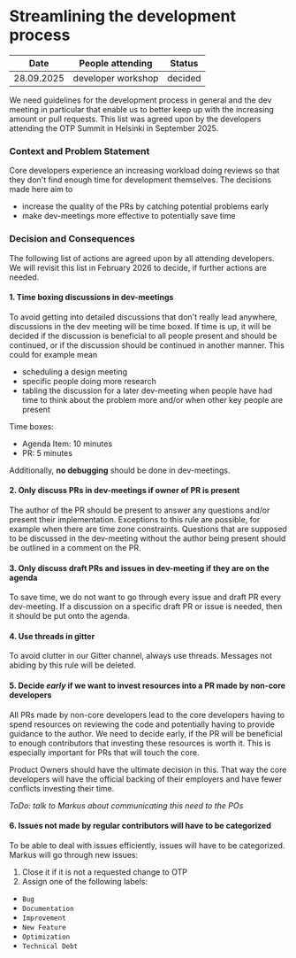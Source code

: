 # Streamlining the development process

| Date       | People attending   | Status  |
|------------|--------------------|---------|
| 28.09.2025 | developer workshop | decided |


We need guidelines for the development process in general and the dev meeting in particular that enable us to better keep up with the increasing amount or pull requests. This list was agreed upon by the developers attending the OTP Summit in Helsinki in September 2025.

### Context and Problem Statement

Core developers experience an increasing workload doing reviews so that they don't find enough time for development themselves. The decisions made here aim to
- increase the quality of the PRs by catching potential problems early
- make dev-meetings more effective to potentially save time


### Decision and Consequences

The following list of actions are agreed upon by all attending developers. We will revisit this list in February 2026 to decide, if further actions are needed.

#### 1. Time boxing discussions in dev-meetings
To avoid getting into detailed discussions that don't really lead anywhere, discussions in the dev meeting will be time boxed. If time is up, it will be decided if the discussion is beneficial to all people present and should be continued, or if the discussion should be continued in another manner. This could for example mean
- scheduling a design meeting
- specific people doing more research
- tabling the discussion for a later dev-meeting when people have had time to think about the problem more and/or when other key people are present

Time boxes:
- Agenda Item: 10 minutes
- PR: 5 minutes

Additionally, **no debugging** should be done in dev-meetings.


#### 2. Only discuss PRs in dev-meetings if owner of PR is present
The author of the PR should be present to answer any questions and/or present their implementation. Exceptions to this rule are possible, for example when there are time zone constraints. Questions that are supposed to be discussed in the dev-meeting without the author being present should be outlined in a comment on the PR.

#### 3. Only discuss draft PRs and issues in dev-meeting if they are on the agenda
To save time, we do not want to go through every issue and draft PR every dev-meeting. If a discussion on a specific draft PR or issue is needed, then it should be put onto the agenda.

#### 4. Use threads in gitter
To avoid clutter in our Gitter channel, always use threads. Messages not abiding by this rule will be deleted.

#### 5. Decide *early* if we want to invest resources into a PR made by non-core developers
All PRs made by non-core developers lead to the core developers having to spend resources on reviewing the code and potentially having to provide guidance to the author. We need to decide early, if the PR will be beneficial to enough contributors that investing these resources is worth it. This is especially important for PRs that will touch the core.

Product Owners should have the ultimate decision in this. That way the core developers will have the official backing of their employers and have fewer conflicts investing their time.

*ToDo: talk to Markus about communicating this need to the POs*

#### 6. Issues not made by regular contributors will have to be categorized

To be able to deal with issues efficiently, issues will have to be categorized. Markus will go through new issues:
1. Close it if it is not a requested change to OTP
2. Assign one of the following labels:
 - `Bug`
 - `Documentation`
 - `Improvement`
 - `New Feature`
 - `Optimization`
 - `Technical Debt`

